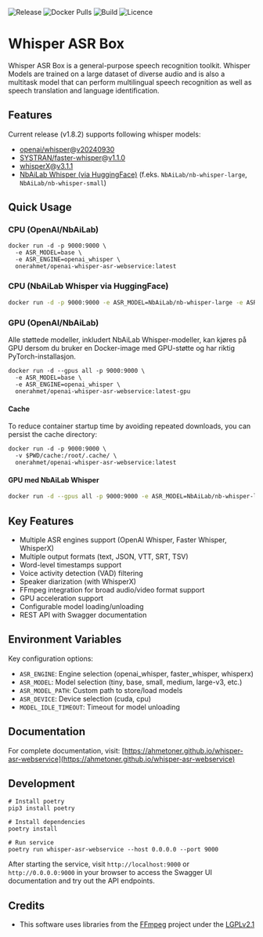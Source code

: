 ![Release](https://img.shields.io/github/v/release/ahmetoner/whisper-asr-webservice.svg)
![Docker Pulls](https://img.shields.io/docker/pulls/onerahmet/openai-whisper-asr-webservice.svg)
![Build](https://img.shields.io/github/actions/workflow/status/ahmetoner/whisper-asr-webservice/docker-publish.yml.svg)
![Licence](https://img.shields.io/github/license/ahmetoner/whisper-asr-webservice.svg)

# Whisper ASR Box

Whisper ASR Box is a general-purpose speech recognition toolkit. Whisper Models are trained on a large dataset of diverse audio and is also a multitask model that can perform multilingual speech recognition as well as speech translation and language identification.

## Features

Current release (v1.8.2) supports following whisper models:

- [openai/whisper](https://github.com/openai/whisper)@[v20240930](https://github.com/openai/whisper/releases/tag/v20240930)
- [SYSTRAN/faster-whisper](https://github.com/SYSTRAN/faster-whisper)@[v1.1.0](https://github.com/SYSTRAN/faster-whisper/releases/tag/v1.1.0)
- [whisperX](https://github.com/m-bain/whisperX)@[v3.1.1](https://github.com/m-bain/whisperX/releases/tag/v3.1.1)
- [NbAiLab Whisper (via HuggingFace)](https://huggingface.co/NbAiLab) (f.eks. `NbAiLab/nb-whisper-large`, `NbAiLab/nb-whisper-small`)

## Quick Usage

### CPU (OpenAI/NbAiLab)

```shell
docker run -d -p 9000:9000 \
  -e ASR_MODEL=base \
  -e ASR_ENGINE=openai_whisper \
  onerahmet/openai-whisper-asr-webservice:latest
```

### CPU (NbAiLab Whisper via HuggingFace)

```sh
docker run -d -p 9000:9000 -e ASR_MODEL=NbAiLab/nb-whisper-large -e ASR_ENGINE=nbailab_whisper onerahmet/openai-whisper-asr-webservice:latest
```

### GPU (OpenAI/NbAiLab)

Alle støttede modeller, inkludert NbAiLab Whisper-modeller, kan kjøres på GPU dersom du bruker en Docker-image med GPU-støtte og har riktig PyTorch-installasjon.

```shell
docker run -d --gpus all -p 9000:9000 \
  -e ASR_MODEL=base \
  -e ASR_ENGINE=openai_whisper \
  onerahmet/openai-whisper-asr-webservice:latest-gpu
```

#### Cache

To reduce container startup time by avoiding repeated downloads, you can persist the cache directory:

```shell
docker run -d -p 9000:9000 \
  -v $PWD/cache:/root/.cache/ \
  onerahmet/openai-whisper-asr-webservice:latest
```

#### GPU med NbAiLab Whisper

```sh
docker run -d --gpus all -p 9000:9000 -e ASR_MODEL=NbAiLab/nb-whisper-large -e ASR_ENGINE=nbailab_whisper onerahmet/openai-whisper-asr-webservice:latest-gpu
```

## Key Features

- Multiple ASR engines support (OpenAI Whisper, Faster Whisper, WhisperX)
- Multiple output formats (text, JSON, VTT, SRT, TSV)
- Word-level timestamps support
- Voice activity detection (VAD) filtering
- Speaker diarization (with WhisperX)
- FFmpeg integration for broad audio/video format support
- GPU acceleration support
- Configurable model loading/unloading
- REST API with Swagger documentation

## Environment Variables

Key configuration options:

- `ASR_ENGINE`: Engine selection (openai_whisper, faster_whisper, whisperx)
- `ASR_MODEL`: Model selection (tiny, base, small, medium, large-v3, etc.)
- `ASR_MODEL_PATH`: Custom path to store/load models
- `ASR_DEVICE`: Device selection (cuda, cpu)
- `MODEL_IDLE_TIMEOUT`: Timeout for model unloading

## Documentation

For complete documentation, visit:
[https://ahmetoner.github.io/whisper-asr-webservice](https://ahmetoner.github.io/whisper-asr-webservice)

## Development

```shell
# Install poetry
pip3 install poetry

# Install dependencies
poetry install

# Run service
poetry run whisper-asr-webservice --host 0.0.0.0 --port 9000
```

After starting the service, visit `http://localhost:9000` or `http://0.0.0.0:9000` in your browser to access the Swagger UI documentation and try out the API endpoints.

## Credits

- This software uses libraries from the [FFmpeg](http://ffmpeg.org) project under the [LGPLv2.1](http://www.gnu.org/licenses/old-licenses/lgpl-2.1.html)
